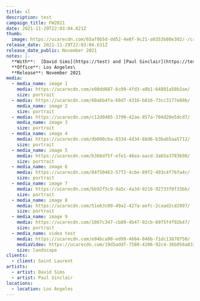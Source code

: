 ```yaml
---
title: sl
description: test
campaign_title: FW2021
date: 2021-11-29T22:03:04.621Z
thumb:
  image: https://ucarecdn.com/65af0b5d-dd52-4e8f-9c21-a0353b80e302/-/crop/456x388/136,0/-/preview/
release_date: 2021-11-29T22:03:04.631Z
release_date_public: November 2021
notes: |-
  **With**:  [David Sims](https://test) and [Paul Sinclair](https://test)\
  **Office**: Los Angeles\
  **Release**: November 2021
media:
  - media_name: image 1
    media: https://ucarecdn.com/e08dd687-6c09-4fd3-a0b1-64801a58b2ae/
    size: portrait
  - media: https://ucarecdn.com/60abb4fa-60d7-4316-b816-73cc3177e09b/
    media_name: image 2
    size: portrait
  - media: https://ucarecdn.com/c12d0405-3799-42ae-857a-704d20e5dcd7/
    media_name: image 3
    size: portrait
  - media_name: image 4
    media: https://ucarecdn.com/db090c6a-833d-4d34-88d6-b3bab5aa5712/
    size: portrait
  - media_name: image 5
    media: https://ucarecdn.com/b366df5f-efe1-46ea-aacd-3a65a3783b90/
    size: portrait
  - media_name: image 6
    media: https://ucarecdn.com/84f50463-5772-4cbe-89f2-493c4f76fa4c/
    size: portrait
  - media_name: image 7
    media: https://ucarecdn.com/bb92f5c9-9a5c-4a3d-9218-92733f0f33bb/
    size: portrait
  - media_name: image 8
    media: https://ucarecdn.com/51e63c00-49a2-427a-aefc-2caad2cd2997/
    size: portrait
  - media_name: image 9
    media: https://ucarecdn.com/1067c347-cb89-4b47-92cb-6975f4f92b47/
    size: portrait
  - media_name: video test
    media: https://ucarecdn.com/e94bca90-ed99-4664-846b-f1dc13870750/
    mediaVideo: https://ucarecdn.com/19d5addf-7580-4206-92c4-36b058a03301/
    size: landscape
clients:
  - client: Saint Laurent
artists:
  - artist: David Sims
  - artist: Paul Sinclair
locations:
  - location: Los Angeles
---
```


